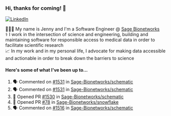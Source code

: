 ### Hi, thanks for coming! 👋
[![LinkedIn](https://img.shields.io/badge/-Jenny_V._Medina-0A66C2?style=flat-square?&logo=LinkedIn&logoColor=white)](https://www.linkedin.com/in/jenny-v-medina-a53a0332/)

👩🏻‍💻 My name is Jenny and I'm a Software Engineer @ [Sage Bionetworks](https://sagebionetworks.org/)\
⚕️ I work in the intersection of science and engineering, building and maintaining software for responsible access to medical data in order to facilitate scientific research\
📈 In my work and in my personal life, I advocate for making data accessible and actionable in order to break down the barriers to science

#### Here's some of what I've been up to...

<!--START_SECTION:activity-->
1. 🗣 Commented on [#1531](https://github.com/Sage-Bionetworks/schematic/pull/1531#issuecomment-2452002279) in [Sage-Bionetworks/schematic](https://github.com/Sage-Bionetworks/schematic)
2. 🗣 Commented on [#1531](https://github.com/Sage-Bionetworks/schematic/pull/1531#issuecomment-2451930518) in [Sage-Bionetworks/schematic](https://github.com/Sage-Bionetworks/schematic)
3. 💪 Opened PR [#1530](https://github.com/Sage-Bionetworks/schematic/pull/1530) in [Sage-Bionetworks/schematic](https://github.com/Sage-Bionetworks/schematic)
4. 💪 Opened PR [#78](https://github.com/Sage-Bionetworks/snowflake/pull/78) in [Sage-Bionetworks/snowflake](https://github.com/Sage-Bionetworks/snowflake)
5. 🗣 Commented on [#1516](https://github.com/Sage-Bionetworks/schematic/pull/1516#issuecomment-2429993626) in [Sage-Bionetworks/schematic](https://github.com/Sage-Bionetworks/schematic)
<!--END_SECTION:activity-->
